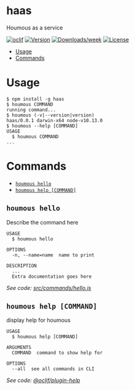 haas
====

Houmous as a service

[![oclif](https://img.shields.io/badge/cli-oclif-brightgreen.svg)](https://oclif.io)
[![Version](https://img.shields.io/npm/v/haas.svg)](https://npmjs.org/package/haas)
[![Downloads/week](https://img.shields.io/npm/dw/haas.svg)](https://npmjs.org/package/haas)
[![License](https://img.shields.io/npm/l/haas.svg)](https://github.com/jzarca01/haas/blob/master/package.json)

<!-- toc -->
* [Usage](#usage)
* [Commands](#commands)
<!-- tocstop -->
# Usage
<!-- usage -->
```sh-session
$ npm install -g haas
$ houmous COMMAND
running command...
$ houmous (-v|--version|version)
haas/0.0.1 darwin-x64 node-v10.13.0
$ houmous --help [COMMAND]
USAGE
  $ houmous COMMAND
...
```
<!-- usagestop -->
# Commands
<!-- commands -->
* [`houmous hello`](#houmous-hello)
* [`houmous help [COMMAND]`](#houmous-help-command)

## `houmous hello`

Describe the command here

```
USAGE
  $ houmous hello

OPTIONS
  -n, --name=name  name to print

DESCRIPTION
  ...
  Extra documentation goes here
```

_See code: [src/commands/hello.js](https://github.com/jzarca01/haas/blob/v0.0.1/src/commands/hello.js)_

## `houmous help [COMMAND]`

display help for houmous

```
USAGE
  $ houmous help [COMMAND]

ARGUMENTS
  COMMAND  command to show help for

OPTIONS
  --all  see all commands in CLI
```

_See code: [@oclif/plugin-help](https://github.com/oclif/plugin-help/blob/v2.2.0/src/commands/help.ts)_
<!-- commandsstop -->
